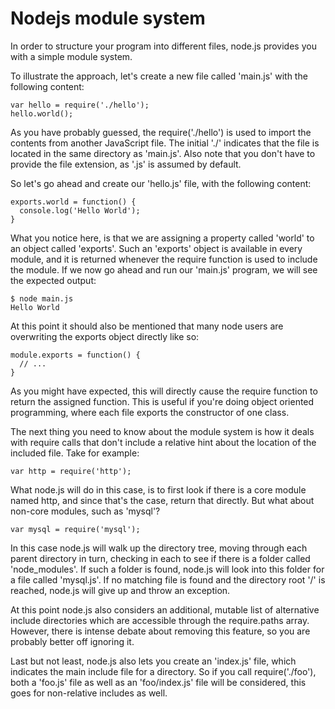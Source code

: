 # Nodejs module system

In order to structure your program into different files, node.js provides you with a simple module system.

To illustrate the approach, let's create a new file called 'main.js' with the following content:

```
var hello = require('./hello');
hello.world();
```

As you have probably guessed, the require('./hello') is used to import the contents from another JavaScript file. The initial './' indicates that the file is located in the same directory as 'main.js'. Also note that you don't have to provide the file extension, as '.js' is assumed by default.

So let's go ahead and create our 'hello.js' file, with the following content:

```
exports.world = function() {
  console.log('Hello World');
}
```

What you notice here, is that we are assigning a property called 'world' to an object called 'exports'. Such an 'exports' object is available in every module, and it is returned whenever the require function is used to include the module. If we now go ahead and run our 'main.js' program, we will see the expected output:
```
$ node main.js
Hello World
```
At this point it should also be mentioned that many node users are overwriting the exports object directly like so:
```
module.exports = function() {
  // ...
}
```
As you might have expected, this will directly cause the require function to return the assigned function. This is useful if you're doing object oriented programming, where each file exports the constructor of one class.

The next thing you need to know about the module system is how it deals with require calls that don't include a relative hint about the location of the included file. Take for example:
```
var http = require('http');
```
What node.js will do in this case, is to first look if there is a core module named http, and since that's the case, return that directly. But what about non-core modules, such as 'mysql'?

```
var mysql = require('mysql');
```

In this case node.js will walk up the directory tree, moving through each parent directory in turn, checking in each to see if there is a folder called 'node_modules'. If such a folder is found, node.js will look into this folder for a file called 'mysql.js'. If no matching file is found and the directory root '/' is reached, node.js will give up and throw an exception.

At this point node.js also considers an additional, mutable list of alternative include directories which are accessible through the require.paths array. However, there is intense debate about removing this feature, so you are probably better off ignoring it.

Last but not least, node.js also lets you create an 'index.js' file, which indicates the main include file for a directory. So if you call require('./foo'), both a 'foo.js' file as well as an 'foo/index.js' file will be considered, this goes for non-relative includes as well.

